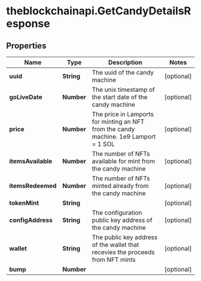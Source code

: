 # theblockchainapi.GetCandyDetailsResponse

## Properties

Name | Type | Description | Notes
------------ | ------------- | ------------- | -------------
**uuid** | **String** | The uuid of the candy machine | [optional] 
**goLiveDate** | **Number** | The unix timestamp of the start date of the candy machine  | [optional] 
**price** | **Number** | The price in Lamports for minting an NFT from the candy machine. 1e9 Lamport  &#x3D; 1 SOL  | [optional] 
**itemsAvailable** | **Number** | The number of NFTs available for mint from the candy machine  | [optional] 
**itemsRedeemed** | **Number** | The number of NFTs minted already from the candy machine  | [optional] 
**tokenMint** | **String** |  | [optional] 
**configAddress** | **String** | The configuration public key address of the candy machine  | [optional] 
**wallet** | **String** | The public key address of the wallet that recevies the proceeds from NFT mints  | [optional] 
**bump** | **Number** |  | [optional] 


